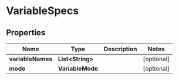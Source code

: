

# VariableSpecs


## Properties

| Name | Type | Description | Notes |
|------------ | ------------- | ------------- | -------------|
|**variableNames** | **List&lt;String&gt;** |  |  [optional] |
|**mode** | **VariableMode** |  |  [optional] |



